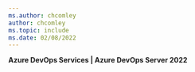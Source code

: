 ```yaml
---
ms.author: chcomley
author: chcomley
ms.topic: include
ms.date: 02/08/2022
---
```


**Azure DevOps Services | Azure DevOps Server 2022**